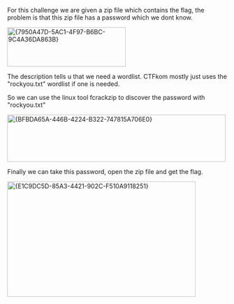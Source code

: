 For this challenge we are given a zip file which contains the flag, the problem is that this zip file has a password which we dont know.

<img width="271" height="90" alt="{7950A47D-5AC1-4F97-B6BC-9C4A36DA863B}" src="https://github.com/user-attachments/assets/82e5027c-bc41-44fd-b02f-2acaf0efe087" />

The description tells u that we need a wordlist.
CTFkom mostly just uses the "rockyou.txt" wordlist if one is needed.

So we can use the linux tool fcrackzip to discover the password with "rockyou.txt"

<img width="500" height="108" alt="{BFBDA65A-446B-4224-B322-747815A706E0}" src="https://github.com/user-attachments/assets/0b6933e8-4fba-4856-85d0-41e41e35963a" />

Finally we can take this password, open the zip file and get the flag.

<img width="431" height="264" alt="{E1C9DC5D-85A3-4421-902C-F510A9118251}" src="https://github.com/user-attachments/assets/f7c5c53e-69c2-44dd-8ad1-684c33ca256a" />
